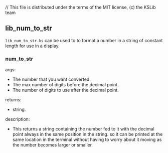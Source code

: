 // This file is distributed under the terms of the MIT license, (c) the KSLib team

## lib_num_to_str

``lib_num_to_str.ks`` can be used to to format a number in a string of constant length for use in a display.

### num_to_str

args:
  * The number that you want converted.
  * The max number of digits before the decimal point.
  * The number of digits to use after the decimal point.

returns:
  * string.
  
description:
  * This returns a string containing the number fed to it with the decimal point always in the same position in the string.
    so it can be printed at the same location in the terminal without having to worry about it moving as the number becomes larger or smaller. 
